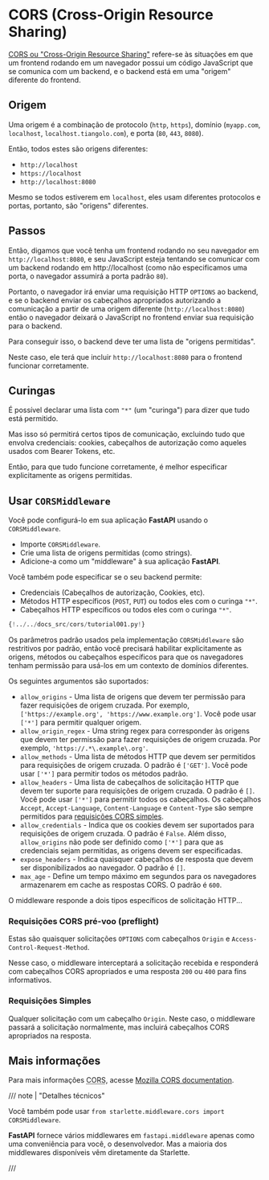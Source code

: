 # CORS (Cross-Origin Resource Sharing)

<a href="https://developer.mozilla.org/en-US/docs/Web/HTTP/CORS" class="external-link" target="_blank">CORS ou "Cross-Origin Resource Sharing"</a> refere-se às situações em que um frontend rodando em um navegador possui um código JavaScript que se comunica com um backend, e o backend está em uma "origem" diferente do frontend.

## Origem

Uma origem é a combinação de protocolo (`http`, `https`), domínio (`myapp.com`, `localhost`, `localhost.tiangolo.com`), e porta (`80`, `443`, `8080`).

Então, todos estes são origens diferentes:

* `http://localhost`
* `https://localhost`
* `http://localhost:8080`

Mesmo se todos estiverem em `localhost`, eles usam diferentes protocolos e portas, portanto, são "origens" diferentes.

## Passos

Então, digamos que você tenha um frontend rodando no seu navegador em `http://localhost:8080`, e seu JavaScript esteja tentando se comunicar com um backend rodando em http://localhost (como não especificamos uma porta, o navegador assumirá a porta padrão `80`).

Portanto, o navegador irá enviar uma requisição HTTP `OPTIONS` ao backend, e se o backend enviar os cabeçalhos apropriados autorizando a comunicação a partir de uma origem diferente (`http://localhost:8080`) então o navegador deixará o JavaScript no frontend enviar sua requisição para o backend.

Para conseguir isso, o backend deve ter uma lista de "origens permitidas".

Neste caso, ele terá que incluir `http://localhost:8080` para o frontend funcionar corretamente.

## Curingas

É possível declarar uma lista com `"*"` (um "curinga") para dizer que tudo está permitido.

Mas isso só permitirá certos tipos de comunicação, excluindo tudo que envolva credenciais: cookies, cabeçalhos de autorização como aqueles usados ​​com Bearer Tokens, etc.

Então, para que tudo funcione corretamente, é melhor especificar explicitamente as origens permitidas.

## Usar `CORSMiddleware`

Você pode configurá-lo em sua aplicação **FastAPI** usando o `CORSMiddleware`.

* Importe `CORSMiddleware`.
* Crie uma lista de origens permitidas (como strings).
* Adicione-a como um "middleware" à sua aplicação **FastAPI**.

Você também pode especificar se o seu backend permite:

* Credenciais (Cabeçalhos de autorização, Cookies, etc).
* Métodos HTTP específicos (`POST`, `PUT`) ou todos eles com o curinga `"*"`.
* Cabeçalhos HTTP específicos ou todos eles com o curinga `"*"`.

```Python hl_lines="2  6-11  13-19"
{!../../docs_src/cors/tutorial001.py!}
```

Os parâmetros padrão usados ​​pela implementação `CORSMiddleware` são restritivos por padrão, então você precisará habilitar explicitamente as origens, métodos ou cabeçalhos específicos para que os navegadores tenham permissão para usá-los em um contexto de domínios diferentes.

Os seguintes argumentos são suportados:

* `allow_origins` - Uma lista de origens que devem ter permissão para fazer requisições de origem cruzada. Por exemplo, `['https://example.org', 'https://www.example.org']`. Você pode usar `['*']` para permitir qualquer origem.
* `allow_origin_regex` - Uma string regex para corresponder às origens que devem ter permissão para fazer requisições de origem cruzada. Por exemplo, `'https://.*\.example\.org'`.
* `allow_methods` - Uma lista de métodos HTTP que devem ser permitidos para requisições de origem cruzada. O padrão é `['GET']`. Você pode usar `['*']` para permitir todos os métodos padrão.
* `allow_headers` - Uma lista de cabeçalhos de solicitação HTTP que devem ter suporte para requisições de origem cruzada. O padrão é `[]`. Você pode usar `['*']` para permitir todos os cabeçalhos. Os cabeçalhos `Accept`, `Accept-Language`, `Content-Language` e `Content-Type` são sempre permitidos para <a href="https://developer.mozilla.org/en-US/docs/Web/HTTP/CORS#simple_requests" class="external-link" rel="noopener" target="_blank">requisições CORS simples</a>.
* `allow_credentials` - Indica que os cookies devem ser suportados para requisições de origem cruzada. O padrão é `False`. Além disso, `allow_origins` não pode ser definido como `['*']` para que as credenciais sejam permitidas, as origens devem ser especificadas.
* `expose_headers` - Indica quaisquer cabeçalhos de resposta que devem ser disponibilizados ao navegador. O padrão é `[]`.
* `max_age` - Define um tempo máximo em segundos para os navegadores armazenarem em cache as respostas CORS. O padrão é `600`.

O middleware responde a dois tipos específicos de solicitação HTTP...

### Requisições CORS pré-voo (preflight)

Estas são quaisquer solicitações `OPTIONS` com cabeçalhos `Origin` e `Access-Control-Request-Method`.

Nesse caso, o middleware interceptará a solicitação recebida e responderá com cabeçalhos CORS apropriados e uma resposta `200` ou `400` para fins informativos.

### Requisições Simples

Qualquer solicitação com um cabeçalho `Origin`. Neste caso, o middleware passará a solicitação normalmente, mas incluirá cabeçalhos CORS apropriados na resposta.

## Mais informações

Para mais informações <abbr title="Cross-Origin Resource Sharing">CORS</abbr>, acesse <a href="https://developer.mozilla.org/en-US/docs/Web/HTTP/CORS" class="external-link" target="_blank">Mozilla CORS documentation</a>.

/// note | "Detalhes técnicos"

Você também pode usar `from starlette.middleware.cors import CORSMiddleware`.

**FastAPI** fornece vários middlewares em `fastapi.middleware` apenas como uma conveniência para você, o desenvolvedor. Mas a maioria dos middlewares disponíveis vêm diretamente da Starlette.

///
